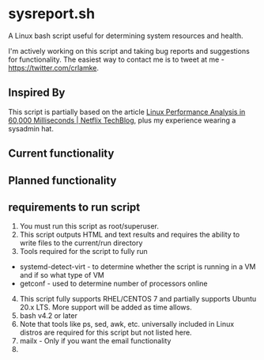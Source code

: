 # sysreport.sh
A Linux bash script useful for determining system resources and health.

I'm actively working on this script and taking bug reports and suggestions for functionality. The easiest way to contact me is to tweet at me - https://twitter.com/crlamke.

## Inspired By
This script is partially based on the article [Linux Performance Analysis in 60,000 Milliseconds | Netflix TechBlog](https://netflixtechblog.com/linux-performance-analysis-in-60-000-milliseconds-accc10403c55), plus my experience wearing a sysadmin hat.

## Current functionality 

## Planned functionality

## requirements to run script 
1. You must run this script as root/superuser.
2. This script outputs HTML and text results and requires the ability to write files to the current/run directory
3. Tools required for the script to fully run
  * systemd-detect-virt - to determine whether the script is running in a VM and if so what type of VM
  * getconf - used to determine number of processors online
4. This script fully supports RHEL/CENTOS 7 and partially supports Ubuntu 20.x LTS. More support will be added as time allows.
5. bash v4.2 or later
6. Note that tools like ps, sed, awk, etc. universally included in Linux distros are required for this script but not listed here.
7. mailx - Only if you want the email functionality
8.   
 
